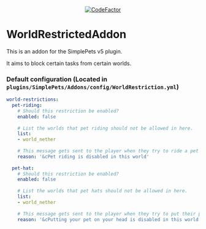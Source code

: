 <div align="center">
    <a href="https://www.codefactor.io/repository/github/brainsynder-dev/worldrestrictedaddon"><img src="https://www.codefactor.io/repository/github/brainsynder-dev/worldrestrictedaddon/badge" alt="CodeFactor" /></a>
</div>

# WorldRestrictedAddon
This is an addon for the SimplePets v5 plugin.

It aims to block certain tasks from certain worlds.

### Default configuration (Located in `plugins/SimplePets/Addons/config/WorldRestriction.yml`)
```yaml
world-restrictions:
  pet-riding:
    # Should this restriction be enabled?
    enabled: false
    
    # List the worlds that pet riding should not be allowed in here.
    list:
    - world_nether
    
    # This message gets sent to the player when they try to ride a pet in a blocked world
    reason: '&cPet riding is disabled in this world'
    
  pet-hat:
    # Should this restriction be enabled?
    enabled: false
    
    # List the worlds that pet hats should not be allowed in here.
    list:
    - world_nether
    
    # This message gets sent to the player when they try to put their pet on their head in a blocked world
    reason: '&cPutting your pet on your head is disabled in this world'
```